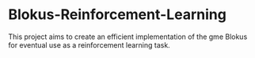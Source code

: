 # Blokus-Reinforcement-Learning

This project aims to create an efficient implementation of the gme Blokus for eventual use as a reinforcement learning task.
